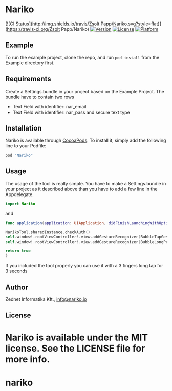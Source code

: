 # Nariko

[![CI Status](http://img.shields.io/travis/Zsolt Papp/Nariko.svg?style=flat)](https://travis-ci.org/Zsolt Papp/Nariko)
[![Version](https://img.shields.io/cocoapods/v/Nariko.svg?style=flat)](http://cocoapods.org/pods/Nariko)
[![License](https://img.shields.io/cocoapods/l/Nariko.svg?style=flat)](http://cocoapods.org/pods/Nariko)
[![Platform](https://img.shields.io/cocoapods/p/Nariko.svg?style=flat)](http://cocoapods.org/pods/Nariko)

## Example

To run the example project, clone the repo, and run `pod install` from the Example directory first.

## Requirements

Create a Settings.bundle in your project based on the Example Project. The bundle have to contain two rows
- Text Field with identifier: nar_email
- Text Field with identifier: nar_pass and secure text type


## Installation

Nariko is available through [CocoaPods](http://cocoapods.org). To install
it, simply add the following line to your Podfile:


```ruby
pod "Nariko"
```

## Usage

The usage of the tool is really simple. You have to make a Settings.bundle in your project as it described above than you have to add a few line in the Appdelegate.

```swift
import Nariko
```
and

```swift
func application(application: UIApplication, didFinishLaunchingWithOptions launchOptions: [NSObject: AnyObject]?) -> Bool {

NarikoTool.sharedInstance.checkAuth()
self.window!.rootViewController!.view.addGestureRecognizer(BubbleTapGestureRecognizer())
self.window!.rootViewController!.view.addGestureRecognizer(BubbleLongPressGestureRecognizer())

return true
}
```

If you included the tool properly you can use it with a 3 fingers long tap for 3 seconds

## Author

Zednet Informatika Kft., info@nariko.io

## License

Nariko is available under the MIT license. See the LICENSE file for more info.
=======
# nariko

